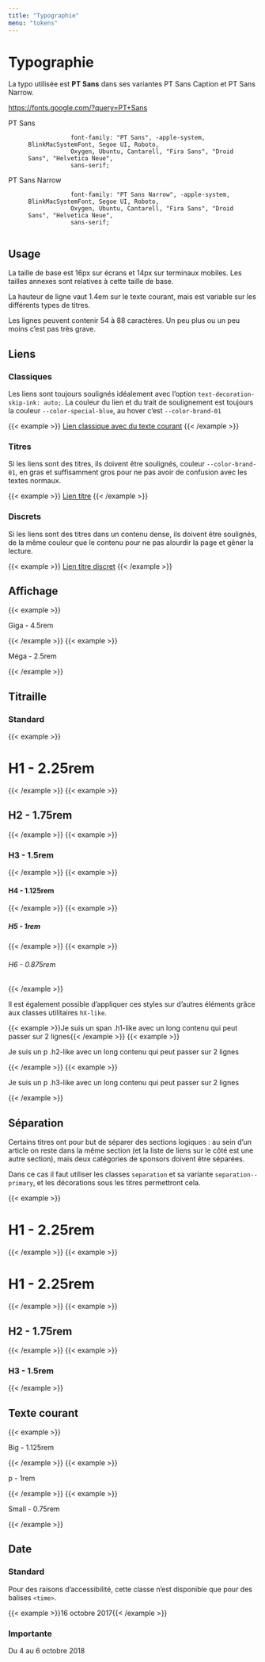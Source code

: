 ```yaml
---
title: "Typographie"
menu: "tokens"
---
```


# Typographie

La typo utilisée est **PT Sans** dans ses variantes PT Sans Caption et PT Sans
Narrow.

https://fonts.google.com/?query=PT+Sans

<dl>
    <dt>PT Sans</dt>
    <dd>
        <code>
            font-family: "PT Sans", -apple-system, BlinkMacSystemFont, Segoe UI, Roboto,
            Oxygen, Ubuntu, Cantarell, "Fira Sans", "Droid Sans", "Helvetica Neue",
            sans-serif;
        </code>
    </dd>
    <dt>PT Sans Narrow</dt>
    <dd>
        <code>
            font-family: "PT Sans Narrow", -apple-system, BlinkMacSystemFont, Segoe UI, Roboto,
            Oxygen, Ubuntu, Cantarell, "Fira Sans", "Droid Sans", "Helvetica Neue",
            sans-serif;
        </code>
    </dd>
</dl>

## Usage

La taille de base est 16px sur écrans et 14px sur terminaux mobiles. Les tailles
annexes sont relatives à cette taille de base.

La hauteur de ligne vaut 1.4em sur le texte courant, mais est variable sur les
différents types de titres.

Les lignes peuvent contenir 54 à 88 caractères. Un peu plus ou un peu moins
c’est pas très grave.

## Liens

### Classiques

Les liens sont toujours soulignés idéalement avec l’option
<code>text-decoration-skip-ink: auto;</code>. La couleur du lien et du trait de soulignement est toujours la couleur <code>--color-special-blue</code>, au hover c’est <code>--color-brand-01</code>

{{< example >}}
    <a href="">Lien classique avec du texte courant</a>
{{< /example >}}

### Titres

Si les liens sont des titres, ils doivent être soulignés, couleur <code>--color-brand-01</code>, en gras et suffisamment
gros pour ne pas avoir de confusion avec les textes normaux.

{{< example >}}
    <a href="" class="title">Lien titre</a>
{{< /example >}}

### Discrets

Si les liens sont des titres dans un contenu dense, ils doivent être soulignés, de la même couleur que le contenu pour ne pas alourdir la page et gêner la lecture.

{{< example >}}
    <a href="" class="discreet">Lien titre discret</a>
{{< /example >}}

## Affichage

{{< example >}}<p class="giga">Giga - 4.5rem</p>{{< /example >}} {{<
example >}}<p class="mega">Méga - 2.5rem</p>{{< /example >}}

## Titraille

### Standard

{{< example >}}<h1>H1 - 2.25rem</h1>{{< /example >}}
{{< example >}}<h2>H2 - 1.75rem</h2>{{< /example >}}
{{< example >}}<h3>H3 - 1.5rem</h3>{{< /example >}}
{{< example >}}<h4>H4 - 1.125rem</h4>{{< /example >}}
{{< example >}}<h5>H5 - 1rem</h5>{{< /example >}}
{{< example >}}<h6>H6 - 0.875rem</h6>{{< /example >}}

Il est également possible d’appliquer ces styles sur d’autres éléments
grâce aux classes utilitaires `hX-like`.

{{< example >}}<span class="h1-like">Je suis un span .h1-like avec un long contenu qui peut passer sur 2 lignes</span>{{< /example >}}
{{< example >}}<p class="h2-like">Je suis un p .h2-like avec un long contenu qui peut passer sur 2 lignes</p>{{< /example >}}
{{< example >}}<p class="h3-like">Je suis un p .h3-like avec un long contenu qui peut passer sur 2 lignes</p>{{< /example >}}


## Séparation

Certains titres ont pour but de séparer des sections logiques : au sein d’un article on reste dans la même section (et la liste de liens sur le côté est une autre section), mais deux catégories de sponsors doivent être séparées.

Dans ce cas il faut utiliser les classes `separation` et sa variante
`separation--primary`, et les décorations sous les titres permettront cela.

{{< example >}}<h1 class="separation separation--primary">H1 - 2.25rem</h1>{{< /example >}}
{{< example >}}<h1 class="separation">H1 - 2.25rem</h1>{{< /example >}}
{{< example >}}<h2 class="separation">H2 - 1.75rem</h2>{{< /example >}}
{{< example >}}<h3 class="separation separation--primary">H3 - 1.5rem</h3>{{< /example >}}

## Texte courant

{{< example >}}<p class="big">Big - 1.125rem</p>{{< /example >}}
{{< example >}}<p>p - 1rem</p>{{< /example >}}
{{< example >}}<p class="small">Small - 0.75rem</p>{{< /example >}}

## Date

### Standard

Pour des raisons d’accessibilité, cette classe n’est disponible que pour
des balises `<time>`.

{{< example >}}<time datetime="2017-10-16" class="date">16 octobre 2017</time>{{< /example >}}

### Importante

<p class="date-important">Du 4 au 6 octobre 2018<p>